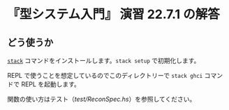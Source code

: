 # 『型システム入門』 演習 22.7.1 の解答

## どう使うか

[`stack`](https://github.com/commercialhaskell/stack/releases) コマンドをインストールします。`stack setup` で初期化します。

REPL で使うことを想定しているのでこのディレクトリーで `stack ghci` コマンドで REPL を起動します。

関数の使い方はテスト（_test/ReconSpec.hs_）を参照してください。

